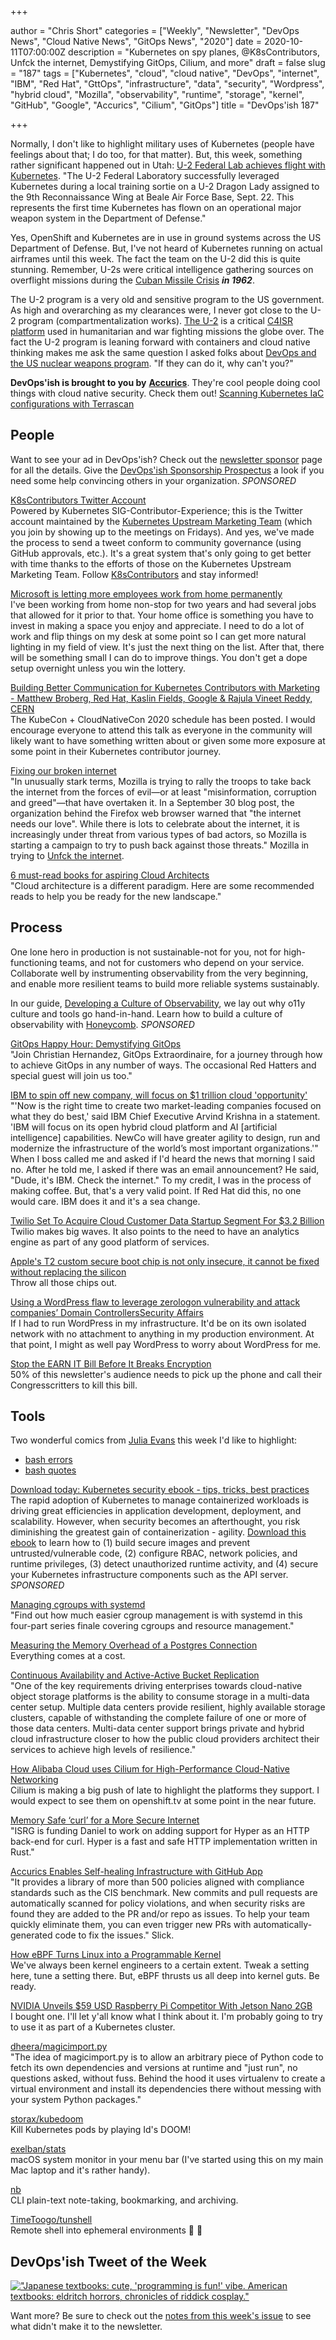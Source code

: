 +++

author = "Chris Short"
categories = ["Weekly", "Newsletter", "DevOps News", "Cloud Native News", "GitOps News", "2020"]
date = 2020-10-11T07:00:00Z
description = "Kubernetes on spy planes, @K8sContributors, Unfck the internet, Demystifying GitOps, Cilium, and more"
draft = false
slug = "187"
tags = ["Kubernetes", "cloud", "cloud native", "DevOps", "internet", "IBM", "Red Hat", "GttOps", "infrastructure", "data", "security", "Wordpress", "hybrid cloud", "Mozilla", "observability", "runtime", "storage", "kernel", "GitHub", "Google", "Accurics", "Cilium", "GitOps"]
title = "DevOps'ish 187"

+++

Normally, I don't like to highlight military uses of Kubernetes (people have feelings about that; I do too, for that matter). But, this week, something rather significant happened out in Utah: [U-2 Federal Lab achieves flight with Kubernetes](https://www.hill.af.mil/News/Article-Display/Article/2375297/u-2-federal-lab-achieves-flight-with-kubernetes/). "The U-2 Federal Laboratory successfully leveraged Kubernetes during a local training sortie on a U-2 Dragon Lady assigned to the 9th Reconnaissance Wing at Beale Air Force Base, Sept. 22. This represents the first time Kubernetes has flown on an operational major weapon system in the Department of Defense."

Yes, OpenShift and Kubernetes are in use in ground systems across the US Department of Defense. But, I've not heard of Kubernetes running on actual airframes until this week. The fact the team on the U-2 did this is quite stunning. Remember, U-2s were critical intelligence gathering sources on overflight missions during the [Cuban Missile Crisis](https://en.wikipedia.org/wiki/Cuban_Missile_Crisis) ***in 1962***.

The U-2 program is a very old and sensitive program to the US government. As high and overarching as my clearances were, I never got close to the U-2 program (compartmentalization works). [The U-2](https://en.wikipedia.org/wiki/Lockheed_U-2) is a critical [C4ISR platform](https://www.northropgrumman.com/c4isr/) used in humanitarian and war fighting missions the globe over. The fact the U-2 program is leaning forward with containers and cloud native thinking makes me ask the same question I asked folks about [DevOps and the US nuclear weapons program](https://youtu.be/eKOGQKHOBNg?t=655). "If they can do it, why can't you?"

**DevOps'ish is brought to you by** [**Accurics**](https://www.accurics.com/). They're cool people doing cool things with cloud native security. Check them out! [Scanning Kubernetes IaC configurations with Terrascan](https://community.accurics.com/t/scanning-kubernetes-iac-configurations-with-terrascan/51)

## People

Want to see your ad in DevOps'ish? Check out the [newsletter sponsor](https://devopsish.com/sponsor/) page for all the details. Give the [DevOps'ish Sponsorship Prospectus](https://devopsi.sh/prospectus) a look if you need some help convincing others in your organization. *SPONSORED*

[K8sContributors Twitter Account](https://twitter.com/K8sContributors)  
Powered by Kubernetes SIG-Contributor-Experience; this is the Twitter account maintained by the [Kubernetes Upstream Marketing Team](https://github.com/kubernetes/community/tree/master/communication/marketing-team) (which you join by showing up to the meetings on Fridays). And yes, we've made the process to send a tweet conform to community governance (using GitHub approvals, etc.). It's a great system that's only going to get better with time thanks to the efforts of those on the Kubernetes Upstream Marketing Team. Follow [K8sContributors](https://twitter.com/K8sContributors) and stay informed!

[Microsoft is letting more employees work from home permanently](https://www.theverge.com/2020/10/9/21508964/microsoft-remote-work-from-home-covid-19-coronavirus)  
I've been working from home non-stop for two years and had several jobs that allowed for it prior to that. Your home office is something you have to invest in making a space you enjoy and appreciate. I need to do a lot of work and flip things on my desk at some point so I can get more natural lighting in my field of view. It's just the next thing on the list. After that, there will be something small I can do to improve things. You don't get a dope setup overnight unless you win the lottery.

[Building Better Communication for Kubernetes Contributors with Marketing - Matthew Broberg, Red Hat, Kaslin Fields, Google & Rajula Vineet Reddy, CERN](https://kccncna20.sched.com/event/ekHJ/building-better-communication-for-kubernetes-contributors-with-marketing-matthew-broberg-red-hat-kaslin-fields-google-rajula-vineet-reddy-cern)  
The KubeCon + CloudNativeCon 2020 schedule has been posted. I would encourage everyone to attend this talk as everyone in the community will likely want to have something written about or given some more exposure at some point in their Kubernetes contributor journey.

[Fixing our broken internet](https://lwn.net/Articles/833625/)  
"In unusually stark terms, Mozilla is trying to rally the troops to take back the internet from the forces of evil—or at least "misinformation, corruption and greed"—that have overtaken it. In a September 30 blog post, the organization behind the Firefox web browser warned that "the internet needs our love". While there is lots to celebrate about the internet, it is increasingly under threat from various types of bad actors, so Mozilla is starting a campaign to try to push back against those threats." Mozilla in trying to [Unfck the internet](https://www.mozilla.org/en-US/firefox/unfck/).

[6 must-read books for aspiring Cloud Architects](https://www.redhat.com/architect/books-cloud-architects)  
"Cloud architecture is a different paradigm. Here are some recommended reads to help you be ready for the new landscape."

## Process

One lone hero in production is not sustainable-not for you, not for high-functioning teams, and not for customers who depend on your service. Collaborate well by instrumenting observability from the very beginning, and enable more resilient teams to build more reliable systems sustainably.

In our guide, [Developing a Culture of Observability](https://info.honeycomb.io/developing-a-culture-of-observability-devopsish?&utm_source=devopsish&utm_medium=newsletter&utm_campaign=ad&utm_content=developing-a-culture-of-observability-devopsish), we lay out why o11y culture and tools go hand-in-hand. Learn how to build a culture of observability with [Honeycomb](https://ui.honeycomb.io/signup/?&utm_source=devopsish&utm_medium=newsletter&utm_campaign=ad&utm_content=product-signup). *SPONSORED*

[GitOps Happy Hour: Demystifying GitOps](https://youtu.be/UvwcVNv61Mo)  
"Join Christian Hernandez, GitOps Extraordinaire, for a journey through how to achieve GitOps in any number of ways. The occasional Red Hatters and special guest will join us too."

[IBM to spin off new company, will focus on $1 trillion cloud 'opportunity'](https://www.wraltechwire.com/2020/10/08/ibm-to-spin-off-new-company-will-focus-on-1-trillion-cloud-opportunity/)  
"'Now is the right time to create two market-leading companies focused on what they do best,' said IBM Chief Executive Arvind Krishna in a statement. 'IBM will focus on its open hybrid cloud platform and AI [artificial intelligence] capabilities. NewCo will have greater agility to design, run and modernize the infrastructure of the world’s most important organizations.'" When I boss called me and asked if I'd heard the news that morning I said no. After he told me, I asked if there was an email announcement? He said, "Dude, it's IBM. Check the internet." To my credit, I was in the process of making coffee. But, that's a very valid point. If Red Hat did this, no one would care. IBM does it and it's a sea change.

[Twilio Set To Acquire Cloud Customer Data Startup Segment For $3.2 Billion](https://www.forbes.com/sites/alexkonrad/2020/10/09/twilio-to-acquire-cloud-startup-segment-for-3-billion/#51d4e38c2020)  
Twilio makes big waves. It also points to the need to have an analytics engine as part of any good platform of services.

[Apple's T2 custom secure boot chip is not only insecure, it cannot be fixed without replacing the silicon](https://www.theregister.com/2020/10/08/apple_t2_security_chip/)  
Throw all those chips out.

[Using a WordPress flaw to leverage zerologon vulnerability and attack companies’ Domain ControllersSecurity Affairs](https://securityaffairs.co/wordpress/109175/hacking/zerologon-dc-hack.html)  
If I had to run WordPress in my infrastructure. It'd be on its own isolated network with no attachment to anything in my production environment. At that point, I might as well pay WordPress to worry about WordPress for me.

[Stop the EARN IT Bill Before It Breaks Encryption](https://act.eff.org/action/stop-the-earn-it-bill-before-it-breaks-encryption-a7904e20-2083-4d5e-88ae-44ee5fef7a5d)  
50% of this newsletter's audience needs to pick up the phone and call their Congresscritters to kill this bill.

## Tools

Two wonderful comics from [Julia Evans](https://twitter.com/@b0rk) this week I'd like to highlight:

* [bash errors](https://wizardzines.com/comics/bash-errors/)
* [bash quotes](https://wizardzines.com/comics/bash-quotes/)

[Download today: Kubernetes security ebook - tips, tricks, best practices](https://security.stackrox.com/kubernetes-security-ebook-tips-tricks-best-practices.html?Source=DevOpsish&LSource=DevOpsish)  
The rapid adoption of Kubernetes to manage containerized workloads is driving great efficiencies in application development, deployment, and scalability. However, when security becomes an afterthought, you risk diminishing the greatest gain of containerization - agility. [Download this ebook](https://security.stackrox.com/kubernetes-security-ebook-tips-tricks-best-practices.html?Source=DevOpsish&LSource=DevOpsish) to learn how to (1) build secure images and prevent untrusted/vulnerable code, (2) configure RBAC, network policies, and runtime privileges, (3) detect unauthorized runtime activity, and (4) secure your Kubernetes infrastructure components such as the API server. *SPONSORED*

[Managing cgroups with systemd](https://www.redhat.com/sysadmin/cgroups-part-four)  
"Find out how much easier cgroup management is with systemd in this four-part series finale covering cgroups and resource management."

[Measuring the Memory Overhead of a Postgres Connection](https://blog.anarazel.de/2020/10/07/measuring-the-memory-overhead-of-a-postgres-connection/)  
Everything comes at a cost.

[Continuous Availability and Active-Active Bucket Replication](https://blog.min.io/active-active-replication/)  
"One of the key requirements driving enterprises towards cloud-native object storage platforms is the ability to consume storage in a multi-data center setup. Multiple data centers provide resilient, highly available storage clusters, capable of withstanding the complete failure of one or more of those data centers. Multi-data center support brings private and hybrid cloud infrastructure closer to how the public cloud providers architect their services to achieve high levels of resilience."

[How Alibaba Cloud uses Cilium for High-Performance Cloud-Native Networking](https://cilium.io/blog/2020/10/09/cilium-in-alibaba-cloud/)  
Cilium is making a big push of late to highlight the platforms they support. I would expect to see them on openshift.tv at some point in the near future.

[Memory Safe ‘curl’ for a More Secure Internet](https://www.abetterinternet.org/post/memory-safe-curl/)  
"ISRG is funding Daniel to work on adding support for Hyper as an HTTP back-end for curl. Hyper is a fast and safe HTTP implementation written in Rust."

[Accurics Enables Self-healing Infrastructure with GitHub App](https://www.accurics.com/blog/devops/accurics-for-github/)  
"It provides a library of more than 500 policies aligned with compliance standards such as the CIS benchmark. New commits and pull requests are automatically scanned for policy violations, and when security risks are found they are added to the PR and/or repo as issues. To help your team quickly eliminate them, you can even trigger new PRs with automatically-generated code to fix the issues." Slick.

[How eBPF Turns Linux into a Programmable Kernel](https://thenewstack.io/how-ebpf-turns-linux-into-a-programmable-kernel/)  
We've always been kernel engineers to a certain extent. Tweak a setting here, tune a setting there. But, eBPF thrusts us all deep into kernel guts. Be ready.

[NVIDIA Unveils $59 USD Raspberry Pi Competitor With Jetson Nano 2GB](https://www.phoronix.com/scan.php?page=article&item=nvidia-jetson-2gb&num=1)  
I bought one. I'll let y'all know what I think about it. I'm probably going to try to use it as part of a Kubernetes cluster.

[dheera/magicimport.py](https://github.com/dheera/magicimport.py)  
"The idea of magicimport.py is to allow an arbitrary piece of Python code to fetch its own dependencies and versions at runtime and "just run", no questions asked, without fuss. Behind the hood it uses virtualenv to create a virtual environment and install its dependencies there without messing with your system Python packages."

[storax/kubedoom](https://github.com/storax/kubedoom)  
Kill Kubernetes pods by playing Id's DOOM!

[exelban/stats](https://github.com/exelban/stats)  
macOS system monitor in your menu bar (I've started using this on my main Mac laptop and it's rather handy).

[nb](https://xwmx.github.io/nb/)  
CLI plain-text note-taking, bookmarking, and archiving.

[TimeToogo/tunshell](https://github.com/TimeToogo/tunshell)  
Remote shell into ephemeral environments 🐚 🦀

## DevOps'ish Tweet of the Week

[!["Japanese textbooks: cute, 'programming is fun!' vibe. American textbooks: eldritch horrors, chronicles of riddick cosplay."](https://devopsish.com/images/187-devopsish-tweet-of-the-week.png)](https://twitter.com/gl4cierblue/status/1313994061745975297)

Want more? Be sure to check out the [notes from this week's issue](https://devopsish.com/187/notes/) to see what didn't make it to the newsletter.

